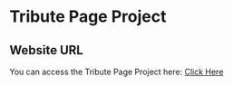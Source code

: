 # Tribute Page Project

## Website URL

You can access the Tribute Page Project here: [Click Here](https://mh-shihan.github.io/freeCodeCamp/responsive-web-design/tribute-page-project/index.html)
